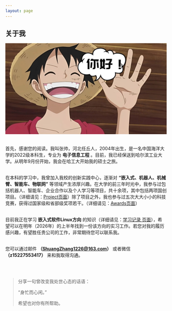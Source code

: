 ```yaml
---
layout: page
---
```


## 关于我

<img src="/images/nihao.png" alt="/images/nihao" class="floatpic" width="800">

<br>首先，感谢您的阅读。我叫张帅，河北任丘人，2004年出生，是一名中国海洋大学的2022级本科生，专业为 **电子信息工程** 。目前，我已经保送到哈尔滨工业大学。从明年9月份开始，我会在哈工大开始我的硕士之旅。

<br>在本科的学习中，我曾加入我校的创新实践中心，逐渐对 **“嵌入式、机器人、机械臂、智能车、物联网”** 等领域产生浓厚兴趣。在大学的前三年时光中，我参与过包括机器人、智能车、企业合作以及个人学习等项目，共十余项，其中包括两项国创项目。（详细请见：[Project页面](https://fengwuyunshang.github.io/projects/)）除了项目之外，我也参与过五次大大小小的科技竞赛，获得过国家级和省部级奖项若干。（详细请见：[Awards页面](https://fengwuyunshang.github.io/awards/)）

<br>目前我正在学习 **嵌入式软件Linux方向** 的知识（详细请见：[学习记录 页面](https://fengwuyunshang.github.io/study/)），希望可以在明年（2026年）的上半年找到一份该方向的实习工作。若您对我的履历感兴趣，有望胜任贵公司的工作，非常期待您可以联系我。

<br>您可以通过邮件 **（ShuangZhang1226@163.com）** 或者微信 **（z15227553417）** 来和我取得沟通。


<br>
<br>

> 分享一句曾改变我处世心态的话语：
>
> “身忙而心闲。”
>
> 希望也对你有所帮助。